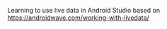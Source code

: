 Learning to use live data in Android Studio based on https://androidwave.com/working-with-livedata/
